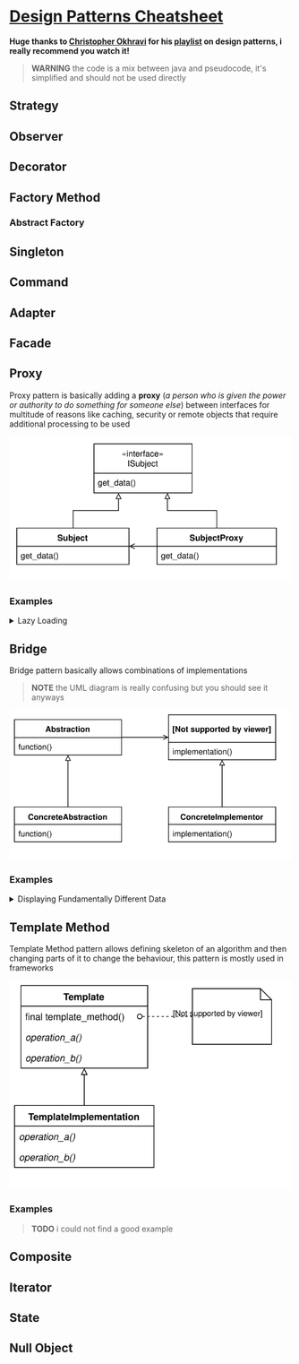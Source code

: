 # [Design Patterns Cheatsheet](https://github.com/sandorex/cheatsheets)
**Huge thanks to [Christopher Okhravi](https://www.youtube.com/channel/UCbF-4yQQAWw-UnuCd2Azfzg) for his [playlist](https://www.youtube.com/playlist?list=PLrhzvIcii6GNjpARdnO4ueTUAVR9eMBpc) on design patterns, i really recommend you watch it!**

> **WARNING** the code is a mix between java and pseudocode, it's simplified and should not be used directly

## Strategy
## Observer
## Decorator
## Factory Method
### Abstract Factory
## Singleton
## Command
## Adapter
## Facade
## Proxy
Proxy pattern is basically adding a **proxy** (*a person who is given the power or authority to do something for someone else*) between interfaces for multitude of reasons like caching, security or remote objects that require additional processing to be used

![UML Diagram](assets/proxy/pattern.svg)

### Examples
<details>
<summary>Lazy Loading</summary>

For this example imagine we have a large amount of data inside a database and we want to get a piece of data inside the database, so we have a <code>Database</code> class that reads a database and has <code>String get(String key)</code> method to get the data

![UML Diagram](assets/proxy/lazy-loading-01.svg)

```java
interface IDatabase {
   String get(String key);
}

class Database implements IDatabase {
   Map<String, String> database = null;

   public Database(String path) {
      ... // expensive database parsing
   }

   public String get(String key) {
      return this.database[key];
   }
}
```

But now every time we instantiate <code>Database</code> it's gonna read and parse the database and we may not even use it, this is where proxy comes into play

![UML Diagram](assets/proxy/lazy-loading-02.svg)

```java
class LazyDatabaseProxy implements IDatabase {
   String path = null;
   Database database = null;
   
   public LazyDatabaseProxy(String path) {
      this.path = path;
   }
   
   private void initialize_database() {
      if (this.database == null)
         this.database = Database(path)
   }
   
   public String get(String key) {
      this.initialize_database()
      
      return this.database.get(key)
   }
}
```

> **NOTE** Usually there is gonna be multiple methods that return data thats why `initialize_database()` would be useful, but with just `get()` it is redundant

Now every time we try get data from the database it's gonna be parsed then return the data, while this may not always be the best approach it can be useful
</details>

## Bridge
Bridge pattern basically allows combinations of implementations

> **NOTE** the UML diagram is really confusing but you should see it anyways

![UML Diagram](assets/bridge/pattern.svg)

### Examples
<details>
<summary>Displaying Fundamentally Different Data</summary>
For this example imagine we have a GUI and we have three very different objects that we want to display lets use <code>Book</code>, <code>Car</code> and <code>House</code>, now we have to be able to display them in short concise view (<code>ThumbnailView</code>) and long detailed view (<code>DetailedView</code>)

If we were to make a class for every combination there would be total of 6 classes and code repetition would be awful but with bridge pattern it's a lot easier to extend with no code repetition

![UML Diagram](assets/bridge/displaying-data-01.svg)

```java
interface IDataAdapter {
   public String get_title();
   public Picture get_thumbnail();
   public Picture[] get_pictures();
}

class DataView {
   IDataAdapter adapter = null;

   public DataView(IDataAdapter adapter) {
      this.adapter = adapter
   }

   public abstract show();
}

class ThumbnailView extends DataView {
   public show() {
      ... // show the gui
   }
}

class DetailedView extends DataView {
   public show() {
      ... // show the gui
   }
}

class Book {
   public String title;
   public String year;
   public String author;
   public Picture cover;
   public Picture[] pictures;
}

class BookDataAdapter implements IDataAdapter {
   Book book = null;
   
   public BookDataAdapter(Book book) {
      this.book = book;
   }

   public String get_title() {
      return this.book.title + " (" + this.book.year + ") by " + this.book.author;
   }

   public Picture get_thumbnail() {
      return this.book.cover;
   }

   public Picture[] get_pictures() {
      return this.book.pictures;
   }
}

class Car {
   public String model;
   public String year;
   public String manufacturer;
   public Picture[] pictures;
}

class CarDataAdapter implements IDataAdapter {
   Car car = null;
   
   public CarDataAdapter(Car car) {
      this.car = car;
   }

   public String get_title() {
      return this.car.manufacturer + " " + this.car.model + " (" + this.car.year + ")";
   }

   public Picture get_thumbnail() {
      return this.car.pictures[0];
   }

   public Picture[] get_pictures() {
      return this.car.pictures;
   }
}

class House {
   public String address;
   public String year;
   public String owner;
   public Picture[] pictures;
}

class HouseDataAdapter implements IDataAdapter {
   House house = null;
   
   public HouseDataAdapter(House house) {
      this.house = house;
   }

   public String get_title() {
      return this.house.address + " (" + this.house.year + ")";
   }

   public Picture get_thumbnail() {
      return this.house.pictures[0];
   }

   public Picture[] get_pictures() {
      return this.house.pictures;
   }
}
```

</details>

## Template Method
Template Method pattern allows defining skeleton of an algorithm and then changing parts of it to change the behaviour, this pattern is mostly used in frameworks

![UML Diagram](assets/template-method/pattern.svg)

### Examples

> **TODO** i could not find a good example

## Composite
## Iterator
## State
## Null Object
